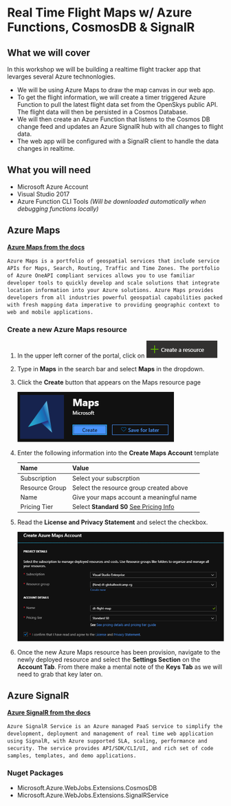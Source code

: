 # Real Time Flight Maps w/ Azure Functions, CosmosDB & SignalR

## What we will cover

In this workshop we will be building a realtime flight tracker app that levarges several Azure technonlogies.

- We will be using Azure Maps to draw the map canvas in our web app.
- To get the flight information, we will create a timer triggered Azure Function to pull the latest flight data set from the OpenSkys public API. The flight data will then be persisted in a Cosmos Database.
- We will then create an Azure Function that listens to the Cosmos DB change feed and updates an Azure SignalR hub with all changes to flight data. 
- The web app will be configured with a SignalR client to handle the data changes in realtime.

## What you will need

- Microsoft Azure Account
- Visual Studio 2017
- Azure Function CLI Tools *(Will be downloaded automatically when debugging functions locally)*

## Azure Maps

[**Azure Maps from the docs**](https://azure.microsoft.com/en-us/services/azure-maps/)

`Azure Maps is a portfolio of geospatial services that include service APIs for Maps, Search, Routing, Traffic and Time Zones. The portfolio of Azure OneAPI compliant services allows you to use familiar developer tools to quickly develop and scale solutions that integrate location information into your Azure solutions. Azure Maps provides developers from all industries powerful geospatial capabilities packed with fresh mapping data imperative to providing geographic context to web and mobile applications.`

### Create a new Azure Maps resource

1. In the upper left corner of the portal, click on ![CNR](Artefacts/CreateNewResource.png)
2. Type in **Maps** in the search bar and select **Maps** in the dropdown.
3. Click the **Create** button that appears on the Maps resource page

    ![NMR](Artefacts/NewMapsResource.png)

4. Enter the following information into the **Create Maps Account** template

    | Name              | Value |
    | ---               | ---   |
    | Subscription      | Select your subscrption
    | Resource Group    | Select the resource group created above
    | Name              | Give your maps account a meaningful name
    | Pricing Tier      | Select **Standard S0** [See Pricing Info](https://azure.microsoft.com/en-us/pricing/details/azure-maps/)

5. Read the **License and Privacy Statement** and select the checkbox.

    ![CMR](Artefacts/CreateMapResource.png)

6. Once the new Azure Maps resource has been provision, navigate to the newly deployed resource and select the **Settings Section** on the **Account Tab**. From there make a mental note of the **Keys Tab** as we will need to grab that key later on.

## Azure SignalR

[**Azure SignalR from the docs**](https://azure.microsoft.com/en-us/services/signalr-service/)

`Azure SignalR Service is an Azure managed PaaS service to simplify the development, deployment and management of real time web application using SignalR, with Azure supported SLA, scaling, performance and security. The service provides API/SDK/CLI/UI, and rich set of code samples, templates, and demo applications.`

### Nuget Packages

- Microsoft.Azure.WebJobs.Extensions.CosmosDB
- Microsoft.Azure.WebJobs.Extensions.SignalRService